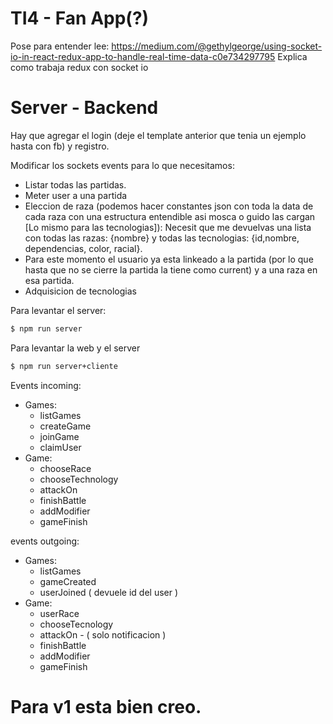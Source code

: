 # TI4 - Fan App(?)

Pose para entender lee: <https://medium.com/@gethylgeorge/using-socket-io-in-react-redux-app-to-handle-real-time-data-c0e734297795>
Explica como trabaja redux con socket io

# Server - Backend

Hay que agregar el login (deje el template anterior que tenia un ejemplo hasta con fb) y registro.

Modificar los sockets events para lo que necesitamos:

 - Listar todas las partidas.
 - Meter user a una partida
 - Eleccion de raza (podemos hacer constantes json con toda la data de cada raza con una estructura entendible asi mosca o guido las cargan [Lo mismo para las tecnologias]): Necesit que me devuelvas una lista con todas las razas: {nombre} y todas las tecnologias: {id,nombre, dependencias, color, racial}.
 - Para este momento el usuario ya esta linkeado a la partida (por lo que hasta que no se cierre la partida la tiene como current) y a una raza en esa partida.
 - Adquisicion de tecnologias


Para levantar el server:
```sh
$ npm run server

```

Para levantar la web y el server
```sh
$ npm run server+cliente

```

Events incoming:
 - Games:
    - listGames
    - createGame
    - joinGame
    - claimUser
 - Game:
    - chooseRace
    - chooseTechnology
    - attackOn
    - finishBattle
    - addModifier
    - gameFinish

events outgoing:
 - Games:
    - listGames
    - gameCreated
    - userJoined ( devuele id del user ) 
 - Game:
    - userRace
    - chooseTecnology
    - attackOn - ( solo notificacion )
    - finishBattle
    - addModifier
    - gameFinish


# Para v1 esta bien creo.
